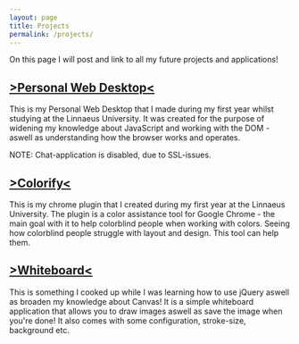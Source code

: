 ```yaml
---
layout: page
title: Projects
permalink: /projects/
---
```


On this page I will post and link to all my future projects and applications!

## [>Personal Web Desktop<](../projects/pwd)
This is my Personal Web Desktop that I made during my first year whilst studying at the Linnaeus University.
It was created for the purpose of widening my knowledge about JavaScript and working with the DOM - aswell as understanding
how the browser works and operates.

NOTE: Chat-application is disabled, due to SSL-issues.

## [>Colorify<](https://chrome.google.com/webstore/detail/colorify/khmkbmhcijchhbnbaadifbfjljkgfhhc?hl=sv)
This is my chrome plugin that I created during my first year at the Linnaeus University.
The plugin is a color assistance tool for Google Chrome - the main goal with it to help colorblind people when working
with colors. Seeing how colorblind people struggle with layout and design. This tool can help them.

## [>Whiteboard<](../projects/whiteboard)
This is something I cooked up while I was learning how to use jQuery aswell as broaden my knowledge about Canvas!
It is a simple whiteboard application that allows you to draw images aswell as save the image when you're done!
It also comes with some configuration, stroke-size, background etc.